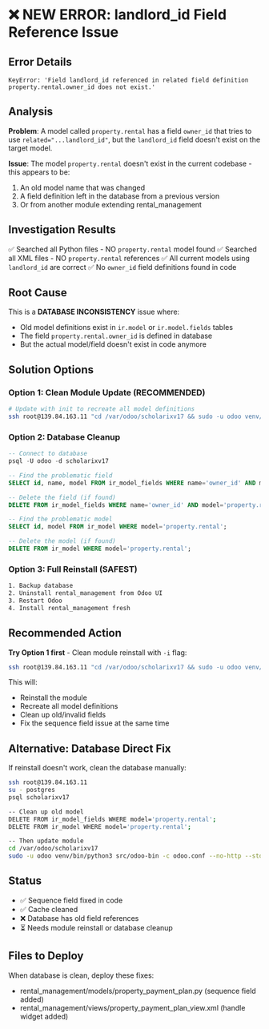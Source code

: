 # ❌ NEW ERROR: landlord_id Field Reference Issue

## Error Details
```
KeyError: 'Field landlord_id referenced in related field definition property.rental.owner_id does not exist.'
```

## Analysis

**Problem**: A model called `property.rental` has a field `owner_id` that tries to use `related="...landlord_id"`, but the `landlord_id` field doesn't exist on the target model.

**Issue**: The model `property.rental` doesn't exist in the current codebase - this appears to be:
1. An old model name that was changed
2. A field definition left in the database from a previous version
3. Or from another module extending rental_management

## Investigation Results

✅ Searched all Python files - NO `property.rental` model found
✅ Searched all XML files - NO `property.rental` references
✅ All current models using `landlord_id` are correct
✅ No `owner_id` field definitions found in code

## Root Cause

This is a **DATABASE INCONSISTENCY** issue where:
- Old model definitions exist in `ir.model` or `ir.model.fields` tables
- The field `property.rental.owner_id` is defined in database
- But the actual model/field doesn't exist in code anymore

## Solution Options

### Option 1: Clean Module Update (RECOMMENDED)
```bash
# Update with init to recreate all model definitions
ssh root@139.84.163.11 "cd /var/odoo/scholarixv17 && sudo -u odoo venv/bin/python3 src/odoo-bin -c odoo.conf --no-http --stop-after-init -d scholarixv17 -i rental_management"
```

### Option 2: Database Cleanup
```sql
-- Connect to database
psql -U odoo -d scholarixv17

-- Find the problematic field
SELECT id, name, model FROM ir_model_fields WHERE name='owner_id' AND model='property.rental';

-- Delete the field (if found)
DELETE FROM ir_model_fields WHERE name='owner_id' AND model='property.rental';

-- Find the problematic model
SELECT id, model FROM ir_model WHERE model='property.rental';

-- Delete the model (if found)
DELETE FROM ir_model WHERE model='property.rental';
```

### Option 3: Full Reinstall (SAFEST)
```bash
1. Backup database
2. Uninstall rental_management from Odoo UI
3. Restart Odoo
4. Install rental_management fresh
```

## Recommended Action

**Try Option 1 first** - Clean module reinstall with `-i` flag:

```bash
ssh root@139.84.163.11 "cd /var/odoo/scholarixv17 && sudo -u odoo venv/bin/python3 src/odoo-bin -c odoo.conf --no-http --stop-after-init -d scholarixv17 -i rental_management"
```

This will:
- Reinstall the module
- Recreate all model definitions
- Clean up old/invalid fields
- Fix the sequence field issue at the same time

## Alternative: Database Direct Fix

If reinstall doesn't work, clean the database manually:

```bash
ssh root@139.84.163.11
su - postgres
psql scholarixv17

-- Clean up old model
DELETE FROM ir_model_fields WHERE model='property.rental';
DELETE FROM ir_model WHERE model='property.rental';

-- Then update module
cd /var/odoo/scholarixv17
sudo -u odoo venv/bin/python3 src/odoo-bin -c odoo.conf --no-http --stop-after-init -d scholarixv17 --update=rental_management
```

## Status

- ✅ Sequence field fixed in code
- ✅ Cache cleaned
- ❌ Database has old field references
- ⏳ Needs module reinstall or database cleanup

## Files to Deploy

When database is clean, deploy these fixes:
- rental_management/models/property_payment_plan.py (sequence field added)
- rental_management/views/property_payment_plan_view.xml (handle widget added)
